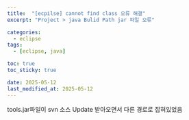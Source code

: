 ```yaml
---
title:  "[ecpilse] cannot find class 오류 해결"
excerpt: "Project > java Bulid Path jar 파일 오류"

categories:
  - eclipse
tags:
  - [eclipse, java]

toc: true
toc_sticky: true

date: 2025-05-12
last_modified_at: 2025-05-12
---
```


tools.jar파일이 svn 소스 Update 받아오면서 다른 경로로 잡혀있었음
